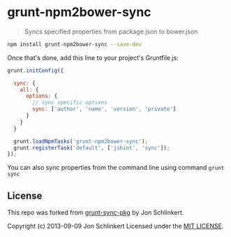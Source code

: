 # grunt-npm2bower-sync

> Syncs specified properties from package.json to bower.json

```bash
npm install grunt-npm2bower-sync --save-dev
```

Once that's done, add this line to your project's Gruntfile.js:

```js
grunt.initConfig({

  sync: {
    all: {
      options: {
        // sync specific options
        sync: ['author', 'name', 'version', 'private']
      }
    }
  }

  grunt.loadNpmTasks('grunt-npm2bower-sync');
  grunt.registerTask('default', ['jshint', 'sync']);
});
```
You can also sync properties from the command line using command `grunt sync`


## License

This repo was forked from [grunt-sync-pkg](https://github.com/jonschlinkert/grunt-sync-pkg) by Jon Schlinkert.

Copyright (c) 2013-09-09 Jon Schlinkert
Licensed under the [MIT LICENSE](LICENSE-MIT).
